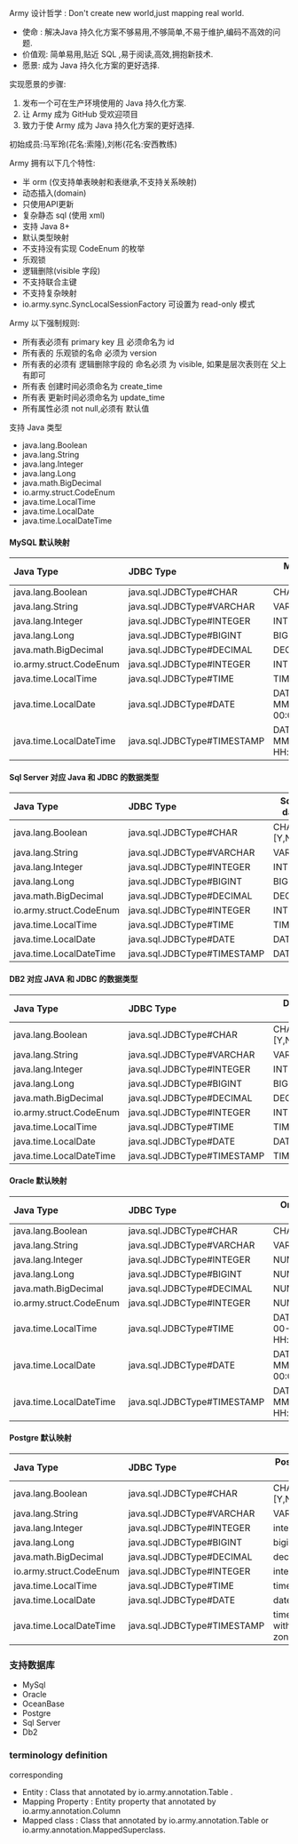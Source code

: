 Army 设计哲学 : Don't create new world,just mapping real world.

* 使命 : 解决Java 持久化方案不够易用,不够简单,不易于维护,编码不高效的问题.
* 价值观: 简单易用,贴近 SQL ,易于阅读,高效,拥抱新技术.
* 愿景: 成为 Java 持久化方案的更好选择.

实现愿景的步骤:

1. 发布一个可在生产环境使用的 Java 持久化方案.
2. 让 Army 成为 GitHub 受欢迎项目
3. 致力于使 Army 成为 Java 持久化方案的更好选择.

初始成员:马军玲(花名:索隆),刘彬(花名:安西教练)

Army 拥有以下几个特性:

* 半 orm (仅支持单表映射和表继承,不支持关系映射)
* 动态插入(domain)
* 只使用API更新
* 复杂静态 sql (使用 xml)
* 支持 Java 8+
* 默认类型映射
* 不支持没有实现 CodeEnum 的枚举
* 乐观锁
* 逻辑删除(visible 字段)
* 不支持联合主键
* 不支持复杂映射
* io.army.sync.SyncLocalSessionFactory 可设置为 read-only 模式

Army 以下强制规则:

* 所有表必须有 primary key 且 必须命名为 id
* 所有表的 乐观锁的名命 必须为 version
* 所有表的必须有 逻辑删除字段的 命名必须 为 visible, 如果是层次表则在 父上有即可
* 所有表 创建时间必须命名为 create_time
* 所有表 更新时间必须命名为 update_time
* 所有属性必须 not null,必须有 默认值

支持 Java 类型

* java.lang.Boolean
* java.lang.String
* java.lang.Integer
* java.lang.Long
* java.math.BigDecimal
* io.army.struct.CodeEnum
* java.time.LocalTime
* java.time.LocalDate
* java.time.LocalDateTime

#### MySQL 默认映射

| Java Type               | JDBC Type                   | MySQL Data Type               |   
|:------------------------|:----------------------------|-------------------------------|   
| java.lang.Boolean       | java.sql.JDBCType#CHAR      | CHAR(1), [Y,N]                |   
| java.lang.String        | java.sql.JDBCType#VARCHAR   | VARCHAR                       |   
| java.lang.Integer       | java.sql.JDBCType#INTEGER   | INT                           |   
| java.lang.Long          | java.sql.JDBCType#BIGINT    | BIGINT                        |   
| java.math.BigDecimal    | java.sql.JDBCType#DECIMAL   | DECIMAL(14,2)                 |   
| io.army.struct.CodeEnum | java.sql.JDBCType#INTEGER   | INT                           |      
| java.time.LocalTime     | java.sql.JDBCType#TIME      | TIME                          |   
| java.time.LocalDate     | java.sql.JDBCType#DATE      | DATE  (uuuu-MM-dd 00:00:00)   |   
| java.time.LocalDateTime | java.sql.JDBCType#TIMESTAMP | DATETIME(uuuu-MM-dd HH:mm:ss) |   

#### Sql Server 对应 Java 和 JDBC 的数据类型

| Java Type               | JDBC Type                   | Sql Server data type |     
|:------------------------|:----------------------------|----------------------|     
| java.lang.Boolean       | java.sql.JDBCType#CHAR      | CHAR(1), [Y,N]       |     
| java.lang.String        | java.sql.JDBCType#VARCHAR   | VARCHAR(n)           |     
| java.lang.Integer       | java.sql.JDBCType#INTEGER   | INT(n)               |     
| java.lang.Long          | java.sql.JDBCType#BIGINT    | BIGINT(n)            |     
| java.math.BigDecimal    | java.sql.JDBCType#DECIMAL   | DECIMAL(p,s)         | 
| io.army.struct.CodeEnum | java.sql.JDBCType#INTEGER   | INT(n)               |              
| java.time.LocalTime     | java.sql.JDBCType#TIME      | TIME                 |     
| java.time.LocalDate     | java.sql.JDBCType#DATE      | DATE                 |     
| java.time.LocalDateTime | java.sql.JDBCType#TIMESTAMP | DATETIME             |     

#### DB2 对应 JAVA 和 JDBC 的数据类型

| Java Type               | JDBC Type                   | DB2 data type  |     
|:------------------------|:----------------------------|----------------|     
| java.lang.Boolean       | java.sql.JDBCType#CHAR      | CHAR(1), [Y,N] |     
| java.lang.String        | java.sql.JDBCType#VARCHAR   | VARCHAR(n)     |     
| java.lang.Integer       | java.sql.JDBCType#INTEGER   | INT(n)         |     
| java.lang.Long          | java.sql.JDBCType#BIGINT    | BIGINT(n)      |     
| java.math.BigDecimal    | java.sql.JDBCType#DECIMAL   | DECIMAL(p,s)   |
| io.army.struct.CodeEnum | java.sql.JDBCType#INTEGER   | INT(n)         |             
| java.time.LocalTime     | java.sql.JDBCType#TIME      | TIME           |     
| java.time.LocalDate     | java.sql.JDBCType#DATE      | DATE           |     
| java.time.LocalDateTime | java.sql.JDBCType#TIMESTAMP | TIMESTAMP      |     

#### Oracle 默认映射

| Java Type               | JDBC Type                   | Oracle Data Type            |  
|:------------------------|:----------------------------|-----------------------------|
| java.lang.Boolean       | java.sql.JDBCType#CHAR      | CHAR(1), [Y,N]              |
| java.lang.String        | java.sql.JDBCType#VARCHAR   | VARCHAR                     |
| java.lang.Integer       | java.sql.JDBCType#INTEGER   | NUMBER(11)                  |
| java.lang.Long          | java.sql.JDBCType#BIGINT    | NUMBER(20)                  |
| java.math.BigDecimal    | java.sql.JDBCType#DECIMAL   | NUMBER(14,2)                |
| io.army.struct.CodeEnum | java.sql.JDBCType#INTEGER   | NUMBER(11)                  |    
| java.time.LocalTime     | java.sql.JDBCType#TIME      | DATE  (1970-00-00 HH:mm:ss) |  
| java.time.LocalDate     | java.sql.JDBCType#DATE      | DATE  (uuuu-MM-dd 00:00:00) |  
| java.time.LocalDateTime | java.sql.JDBCType#TIMESTAMP | DATE  (uuuu-MM-dd HH:mm:ss) |  

#### Postgre 默认映射

| Java Type               | JDBC Type                   | Postgre Data Type            |
|:------------------------|:----------------------------|------------------------------|
| java.lang.Boolean       | java.sql.JDBCType#CHAR      | CHAR(1), [Y,N]               |
| java.lang.String        | java.sql.JDBCType#VARCHAR   | VARCHAR                      |
| java.lang.Integer       | java.sql.JDBCType#INTEGER   | integer                      |
| java.lang.Long          | java.sql.JDBCType#BIGINT    | bigint                       |
| java.math.BigDecimal    | java.sql.JDBCType#DECIMAL   | decimal(14,2)                |
| io.army.struct.CodeEnum | java.sql.JDBCType#INTEGER   | integer                      | 
| java.time.LocalTime     | java.sql.JDBCType#TIME      | time                         |
| java.time.LocalDate     | java.sql.JDBCType#DATE      | date                         |
| java.time.LocalDateTime | java.sql.JDBCType#TIMESTAMP | timestamp  without time zone |

### 支持数据库

* MySql
* Oracle
* OceanBase
* Postgre
* Sql Server
* Db2

### terminology definition

corresponding

* Entity : Class that annotated by io.army.annotation.Table .
* Mapping Property : Entity property that annotated by io.army.annotation.Column
* Mapped class : Class that annotated by io.army.annotation.Table or io.army.annotation.MappedSuperclass.



